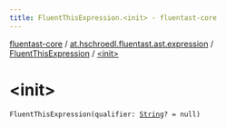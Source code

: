```yaml
---
title: FluentThisExpression.<init> - fluentast-core
---
```


[fluentast-core](../../index.html) / [at.hschroedl.fluentast.ast.expression](../index.html) / [FluentThisExpression](index.html) / [&lt;init&gt;](.)

# &lt;init&gt;

`FluentThisExpression(qualifier: `[`String`](https://kotlinlang.org/api/latest/jvm/stdlib/kotlin/-string/index.html)`? = null)`